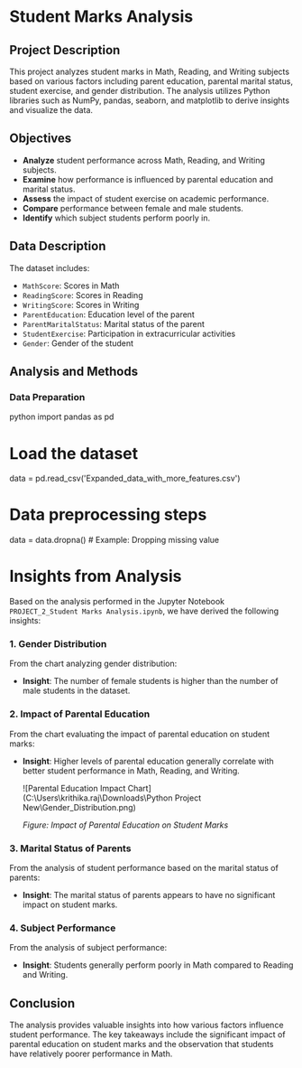 # Student Marks Analysis

## Project Description
This project analyzes student marks in Math, Reading, and Writing subjects based on various factors including parent education, parental marital status, student exercise, and gender distribution. The analysis utilizes Python libraries such as NumPy, pandas, seaborn, and matplotlib to derive insights and visualize the data.

## Objectives
- **Analyze** student performance across Math, Reading, and Writing subjects.
- **Examine** how performance is influenced by parental education and marital status.
- **Assess** the impact of student exercise on academic performance.
- **Compare** performance between female and male students.
- **Identify** which subject students perform poorly in.

## Data Description
The dataset includes:
- `MathScore`: Scores in Math
- `ReadingScore`: Scores in Reading
- `WritingScore`: Scores in Writing
- `ParentEducation`: Education level of the parent
- `ParentMaritalStatus`: Marital status of the parent
- `StudentExercise`: Participation in extracurricular activities
- `Gender`: Gender of the student

## Analysis and Methods

### Data Preparation
python
import pandas as pd

# Load the dataset
data = pd.read_csv('Expanded_data_with_more_features.csv')

# Data preprocessing steps
data = data.dropna()  # Example: Dropping missing value

# Insights from Analysis

Based on the analysis performed in the Jupyter Notebook `PROJECT_2_Student Marks Analysis.ipynb`, we have derived the following insights:

### 1. Gender Distribution
From the chart analyzing gender distribution:
- **Insight**: The number of female students is higher than the number of male students in the dataset.
  
 

### 2. Impact of Parental Education
From the chart evaluating the impact of parental education on student marks:
- **Insight**: Higher levels of parental education generally correlate with better student performance in Math, Reading, and Writing.

  ![Parental Education Impact Chart](C:\Users\krithika.raj\Downloads\Python Project New\Gender_Distribution.png)
  
  *Figure: Impact of Parental Education on Student Marks*

### 3. Marital Status of Parents
From the analysis of student performance based on the marital status of parents:
- **Insight**: The marital status of parents appears to have no significant impact on student marks.



### 4. Subject Performance
From the analysis of subject performance:
- **Insight**: Students generally perform poorly in Math compared to Reading and Writing.


## Conclusion
The analysis provides valuable insights into how various factors influence student performance. The key takeaways include the significant impact of parental education on student marks and the observation that students have relatively poorer performance in Math.





